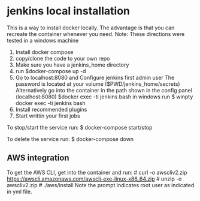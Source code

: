 # jenkins local installation
This is a way to install docker locally. The advantage is that you can recreate the container whenever you need.
Note: These directions were tested in a windows machine

1. Install docker compose
2. copy/clone the code to your own repo
3. Make sure you have a jenkins_home directory
4. run $docker-compose up -d
5. Go to localhost:8080 and Configure jenkins first admin user
   The password is located at your volume ($PWD/jenkins_home/secrets)
   Alternatively go into the container in the path shown in the config panel (localhost:8080)
   $docker exec -ti jenkins bash 
   in windows run $ winpty docker exec -ti jenkins bash
6. Install recommended plugins
7. Start writtin your first jobs

To stop/start the service run:
$ docker-compose start/stop

To delete the service run:
$ docker-compose down

## AWS integration
To get the AWS CLI, get into the container and run:
\# curl -o awscliv2.zip https://awscli.amazonaws.com/awscli-exe-linux-x86_64.zip
\#  unzip -o awscliv2.zip
\#  ./aws/install
Note the prompt indicates root user as indicated in yml file.